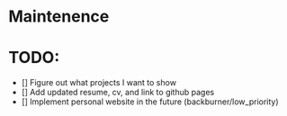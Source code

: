 # Maintenence 
# TODO: 
  - [] Figure out what projects I want to show
  - [] Add updated resume, cv, and link to github pages
  - [] Implement personal website in the future (backburner/low_priority)
